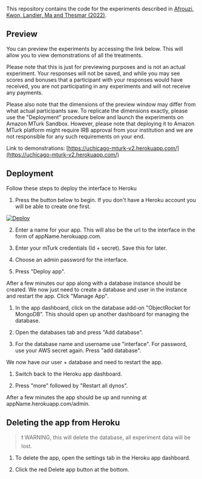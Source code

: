 This repository contains the code for the experiments described in [Afrouzi, Kwon, Landier, Ma and Thesmar (2022)](https://afrouzi.com/aklmt_overreaction.pdf).

## Preview
You can preview the experiments by accessing the link below. This will allow you to view demonstrations of all the treatments.

Please note that this is just for previewing purposes and is not an actual experiment. Your responses will not be saved, and while you may see scores and bonuses that a participant with your responses would have received, you are not participating in any experiments and will not receive any payments.  

Please also note that the dimensions of the preview window may differ from what actual participants saw. To replicate the dimensions exactly, please use the "Deployment" procedure below and launch the experiments on Amazon MTurk Sandbox. However, please note that deploying it to Amazon MTurk platform might require IRB approval from your institution and we are not responsible for any such requirements on your end.

Link to demonstrations: [https://uchicago-mturk-v2.herokuapp.com/](https://uchicago-mturk-v2.herokuapp.com/)

## Deployment

Follow these steps to deploy the interface to Heroku

1. Press the button below to begin. If you don't have a Heroku account you will be able to create one first.

[![Deploy](https://www.herokucdn.com/deploy/button.svg)](https://heroku.com/deploy?template=https://github.com/forecast-research/interface)

2. Enter a name for your app. This will also be the url to the interface in the form of appName.herokuapp.com.

3. Enter your mTurk credentials (Id + secret). Save this for later.

4. Choose an admin password for the interface.

5. Press "Deploy app".

After a few minutes our app along with a database instance should be created. We now just need to create a database and user in the instance and restart the app. Click "Manage App".

1. In the app dashboard, click on the database add-on "ObjectRocket for MongoDB". This should open up another dashboard for managing the database.

2. Open the databases tab and press "Add database".

3. For the database name and username use "interface". For password, use your AWS secret again. Press "add database".

We now have our user + database and need to restart the app.

1. Switch back to the Heroku app dashboard.

2. Press "more" followed by "Restart all dynos".

After a few minutes the app should be up and running at appName.herokuapp.com/admin.

## Deleting the app from Heroku

> ❗️ WARNING, this will delete the database, all experiment data will be lost.

1. To delete the app, open the settings tab in the Heroku app dashboard.

2. Click the red Delete app button at the bottom.
